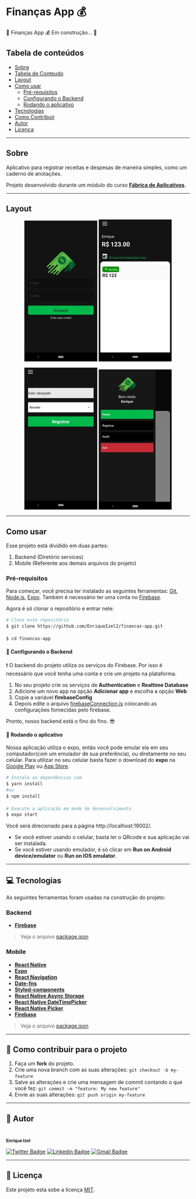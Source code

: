 # Finanças App :moneybag:


🚧  Finanças App :moneybag: Em construção...  🚧

## Tabela de conteúdos
<!--ts-->
   * [Sobre](#sobre)
   * [Tabela de Conteudo](#tabela-de-conteúdos)
   * [Layout](#layout)
   * [Como usar](#como-usar)
      * [Pré-requisitos](#pré-requisitos)
      * [Configurando o Backend](#wrench-configurando-o-backend)
      * [Rodando o aplicativo](#iphone-rodando-o-aplicativo)
   * [Tecnologias](#computer-tecnologias)
   * [Como Contribuir](#muscle-como-contribuir-para-o-projeto)
   * [Autor](#boy-autor)
   * [Licença](#-licença)
<!--te-->

---

## Sobre
Aplicativo para registrar receitas e despesas de maneira simples, como um caderno de anotações.

Projeto desenvolvido durante um módulo do curso [**Fábrica de Aplicativos**](https://sujeitoprogramador.com/fabricadeaplicativos/?ref=J36424210D).

---

## Layout
<p align="center">
  <img alt="TelaLogin" title="#TelaLogin" src="./assets/readmeImages/financas_tela_login.jpg" width="200px">

  <img alt="TelaMovimentação" title="#Movimentação" src="./assets/readmeImages/financas_movimentacao.jpg" width="200px">
</p>

<p align="center">
  <img alt="TelaCadastro" title="#TelaCadastro" src="./assets/readmeImages/financas_tela_cadastro.jpg" width="200px">

  <img alt="MenuLateral" title="#MenuLateral" src="./assets/readmeImages/financas_menu_lateral.jpg" width="200px">
</p>

___

## Como usar
Esse projeto está dividido em duas partes:
1. Backend (Diretório services)
2. Mobile (Referente aos demais arquivos do projeto)

### Pré-requisitos
Para começar, você precisa ter instalado as seguintes ferramentas: [Git](https://git-scm.com), [Node.js](https://nodejs.org/en/), [Expo](https://expo.io/).
Também é necessário ter uma conta no [Firebase](https://firebase.google.com/).

Agora é só clonar o repositório e entrar nele:
```bash
# Clone este repositório
$ git clone https://github.com/EnriqueIzel2/financas-app.git

$ cd financas-app
```

#### :wrench: Configurando o Backend
:exclamation: O backend do projeto utiliza os serviços do Firebase. Por isso é necessário que você tenha uma conta e crie um projeto na plataforma.

1. No seu projeto crie os serviços de **Authentication** e **Realtime Database**
2. Adicione um novo app na opção **Adicionar app** e escolha a opção **Web**
3. Copie a variável **firebaseConfig**
4. Depois edite o arquivo [firebaseConnection.js](https://github.com/EnriqueIzel2/financas-app/blob/master/src/services/firebaseConnection.js) colocando as configurações fornecidas pelo firebase.

Pronto, nosso backend está o fino do fino. :sunglasses:

#### :iphone: Rodando o aplicativo
Nossa aplicação utiliza o expo, então você pode emular ela em seu computador(com um emulador de sua preferência), ou diretamente no seu celular.
Para utilizar no seu celular basta fazer o download do **expo** na [Google Play](https://play.google.com/store/apps/details?id=host.exp.exponent) ou [App Store](https://apps.apple.com/br/app/expo-client/id982107779).

```bash
# Instale as dependências com
$ yarn install
#ou
$ npm install

# Execute a aplicação em mode de desenvolvimento
$ expo start
```
Você será direcionado para a página http://localhost:19002/.
* Se você estiver usando o celular, basta ler o QRcode e sua aplicação vai ser instalada.
* Se você estiver usando emulador, é só clicar em **Run on Android device/emulator** ou **Run on IOS emulator**.

---

## :computer: Tecnologias
As seguintes ferramentas foram usadas na construção do projeto:

### **Backend**
   - **[Firebase](https://firebase.google.com/)**
  
> Veja o arquivo  [package.json](https://github.com/EnriqueIzel2/financas-app/blob/master/package.json)

### **Mobile**
   - **[React Native](http://www.reactnative.com/)**
   - **[Expo](https://expo.io/)**
   - **[React Navigation](https://reactnavigation.org/)**
   - **[Date-fns](https://date-fns.org/)**
   - **[Styled-components](https://styled-components.com/)**
   - **[React Native Async Storage](https://github.com/react-native-community/async-storage)**
   - **[React Native DateTimePicker](https://github.com/react-native-community/datetimepicker)**
   - **[React Native Picker](https://github.com/react-native-community/react-native-picker)**
   - **[Firebase](https://docs.expo.io/guides/using-firebase/)**

> Veja o arquivo  [package.json](https://github.com/EnriqueIzel2/financas-app/blob/master/package.json)

---

## :muscle: Como contribuir para o projeto

1. Faça um **fork** do projeto.
2. Crie uma nova branch com as suas alterações: `git checkout -b my-feature`
3. Salve as alterações e crie uma mensagem de commit contando o que você fez: `git commit -m "feature: My new feature"`
4. Envie as suas alterações: `git push origin my-feature`

---

## :boy: Autor

<a href="https://github.com/EnriqueIzel2">
 <img style="border-radius: 50%;" src="https://avatars3.githubusercontent.com/u/26115700?s=460&u=61b426b901b8fe02e12019b1fdb67bf0072d4f00&v=4" width="100px;" alt=""/>
 <br />
 <sub><b>Enrique Izel</b></sub>
</a>
 <br />

[![Twitter Badge](https://img.shields.io/badge/-@Enrique_Izel-1ca0f1?style=flat-square&labelColor=1ca0f1&logo=twitter&logoColor=white&link=https://twitter.com/Enrique_Izel)](https://twitter.com/Enrique_Izel)
[![Linkedin Badge](https://img.shields.io/badge/-Enrique-blue?style=flat-square&logo=Linkedin&logoColor=white&link=https://www.linkedin.com/in/enrique-izel-developer/)](https://www.linkedin.com/in/enrique-izel-developer/) 
[![Gmail Badge](https://img.shields.io/badge/-eleaoizel@gmail.com-c14438?style=flat-square&logo=Gmail&logoColor=white&link=mailto:eleaoizel@gmail.com)](mailto:eleaoizel@gmail.com)

---

## 📝 Licença

Este projeto esta sobe a licença [MIT](./LICENSE).
